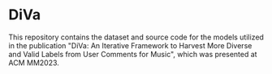 # DiVa
This repository contains the dataset and source code for the models utilized in the publication "DiVa: An Iterative Framework to Harvest More Diverse and Valid Labels from User Comments for Music", which was presented at ACM MM2023.
